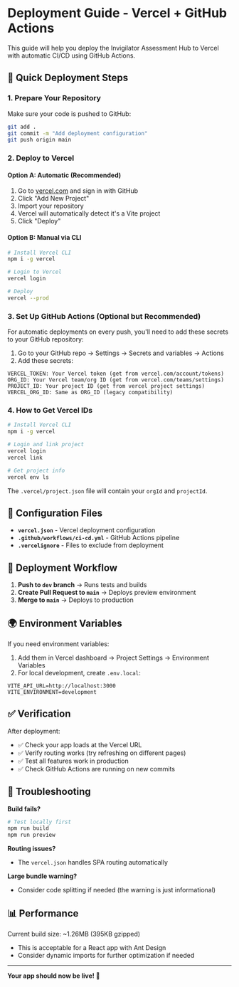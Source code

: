 # Deployment Guide - Vercel + GitHub Actions

This guide will help you deploy the Invigilator Assessment Hub to Vercel with automatic CI/CD using GitHub Actions.

## 🚀 Quick Deployment Steps

### 1. Prepare Your Repository

Make sure your code is pushed to GitHub:
```bash
git add .
git commit -m "Add deployment configuration"
git push origin main
```

### 2. Deploy to Vercel

#### Option A: Automatic (Recommended)
1. Go to [vercel.com](https://vercel.com) and sign in with GitHub
2. Click "Add New Project"
3. Import your repository
4. Vercel will automatically detect it's a Vite project
5. Click "Deploy"

#### Option B: Manual via CLI
```bash
# Install Vercel CLI
npm i -g vercel

# Login to Vercel
vercel login

# Deploy
vercel --prod
```

### 3. Set Up GitHub Actions (Optional but Recommended)

For automatic deployments on every push, you'll need to add these secrets to your GitHub repository:

1. Go to your GitHub repo → Settings → Secrets and variables → Actions
2. Add these secrets:

```
VERCEL_TOKEN: Your Vercel token (get from vercel.com/account/tokens)
ORG_ID: Your Vercel team/org ID (get from vercel.com/teams/settings)
PROJECT_ID: Your project ID (get from vercel project settings)
VERCEL_ORG_ID: Same as ORG_ID (legacy compatibility)
```

### 4. How to Get Vercel IDs

```bash
# Install Vercel CLI
npm i -g vercel

# Login and link project
vercel login
vercel link

# Get project info
vercel env ls
```

The `.vercel/project.json` file will contain your `orgId` and `projectId`.

## 📁 Configuration Files

- **`vercel.json`** - Vercel deployment configuration
- **`.github/workflows/ci-cd.yml`** - GitHub Actions pipeline
- **`.vercelignore`** - Files to exclude from deployment

## 🔄 Deployment Workflow

1. **Push to `dev` branch** → Runs tests and builds
2. **Create Pull Request to `main`** → Deploys preview environment
3. **Merge to `main`** → Deploys to production

## 🌍 Environment Variables

If you need environment variables:

1. Add them in Vercel dashboard → Project Settings → Environment Variables
2. For local development, create `.env.local`:

```env
VITE_API_URL=http://localhost:3000
VITE_ENVIRONMENT=development
```

## ✅ Verification

After deployment:
- ✅ Check your app loads at the Vercel URL
- ✅ Verify routing works (try refreshing on different pages)
- ✅ Test all features work in production
- ✅ Check GitHub Actions are running on new commits

## 🐛 Troubleshooting

**Build fails?**
```bash
# Test locally first
npm run build
npm run preview
```

**Routing issues?**
- The `vercel.json` handles SPA routing automatically

**Large bundle warning?**
- Consider code splitting if needed (the warning is just informational)

## 📊 Performance

Current build size: ~1.26MB (395KB gzipped)
- This is acceptable for a React app with Ant Design
- Consider dynamic imports for further optimization if needed

---

**Your app should now be live! 🎉** 